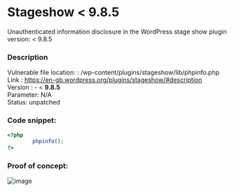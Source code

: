 # Stageshow  < **9.8.5**
Unauthenticated information disclosure in the WordPress stage show plugin version:  &lt; 9.8.5

### Description
Vulnerable file location: : /wp-content/plugins/stageshow/lib/phpinfo.php <br>
Link : https://en-gb.wordpress.org/plugins/stageshow/#description <br>
Version : - < **9.8.5** <br>
Parameter: N/A <br>
Status: unpatched <br>

### Code snippet: 

```php
<?php
        phpinfo();
?>
```

### Proof of concept:

![image](https://github.com/0x9567b/stageshow/assets/72038577/ed8c49b9-6d5d-4bf8-8f4e-e8c8514baf0c)
